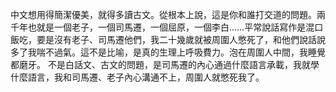中文想用得簡潔優美，就得多讀古文。從根本上說，這是你和誰打交道的問題。兩千年也就是一個老子，一個司馬遷，一個屈原，一個李白……平常說話寫作是混口飯吃，要是沒有老子、司馬遷他們，我二十幾歲就被周圍人憋死了，和他們說話說多了我喘不過氣。這不是比喻，是真的生理上呼吸費力。泡在周圍人中間，我睡覺都磨牙。
不是白話文、古文的問題，是司馬遷的內心通過什麼語言承載，我就學什麼語言，我和司馬遷、老子內心溝通不上，周圍人就憋死我了。